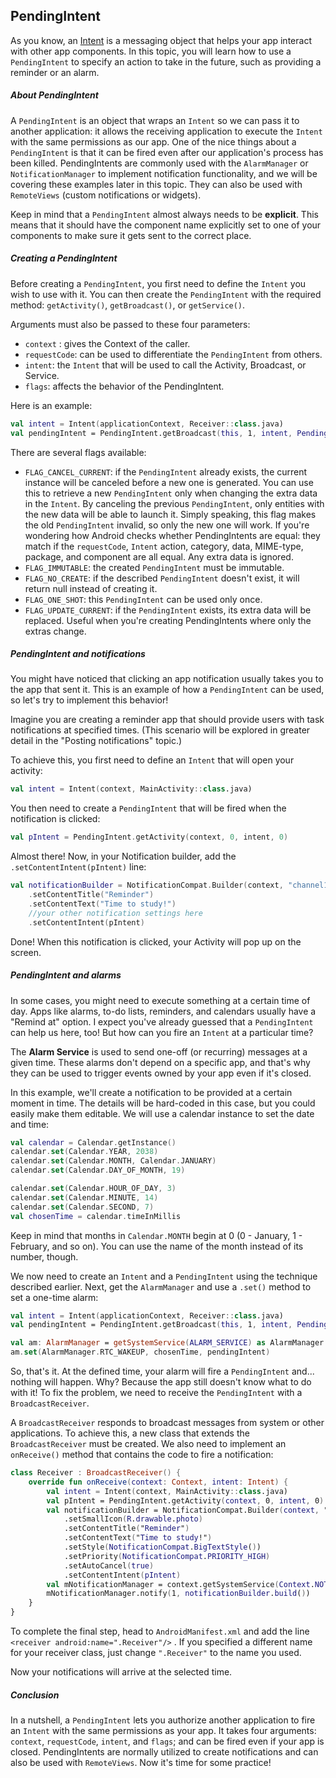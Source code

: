 ## PendingIntent

As you know, an [Intent](https://hyperskill.org/learn/step/11965) is a messaging object that helps your app interact with other app components. In this topic, you will learn how to use a `PendingIntent` to specify an action to take in the future, such as providing a reminder or an alarm.

##### About PendingIntent

A `PendingIntent` is an object that wraps an `Intent` so we can pass it to another application: it allows the receiving application to execute the `Intent` with the same permissions as our app. One of the nice things about a `PendingIntent` is that it can be fired even after our application's process has been killed. PendingIntents are commonly used with the `AlarmManager` or `NotificationManager` to implement notification functionality, and we will be covering these examples later in this topic. They can also be used with `RemoteViews` (custom notifications or widgets).

Keep in mind that a `PendingIntent` almost always needs to be **explicit**. This means that it should have the component name explicitly set to one of your components to make sure it gets sent to the correct place.

##### Creating a PendingIntent

Before creating a `PendingIntent`, you first need to define the `Intent` you wish to use with it. You can then create the `PendingIntent` with the required method: `getActivity()`, `getBroadcast()`, or `getService()`.

Arguments must also be passed to these four parameters:

- `context` : gives the Context of the caller.
- `requestCode`: can be used to differentiate the `PendingIntent` from others.
- `intent`: the `Intent` that will be used to call the Activity, Broadcast, or Service.
- `flags`: affects the behavior of the PendingIntent.

Here is an example:

```kotlin
val intent = Intent(applicationContext, Receiver::class.java)
val pendingIntent = PendingIntent.getBroadcast(this, 1, intent, PendingIntent.FLAG_UPDATE_CURRENT)
```

There are several flags available:

- `FLAG_CANCEL_CURRENT`: if the `PendingIntent` already exists, the current instance will be canceled before a new one is generated. You can use this to retrieve a new `PendingIntent` only when changing the extra data in the `Intent`. By canceling the previous `PendingIntent`, only entities with the new data will be able to launch it. Simply speaking, this flag makes the old `PendingIntent` invalid, so only the new one will work. If you're wondering how Android checks whether PendingIntents are equal: they match if the `requestCode`, `Intent` action, category, data, MIME-type, package, and component are all equal. Any extra data is ignored.
- `FLAG_IMMUTABLE`: the created `PendingIntent` must be immutable.
- `FLAG_NO_CREATE`: if the described `PendingIntent` doesn't exist, it will return null instead of creating it.
- `FLAG_ONE_SHOT`: this `PendingIntent` can be used only once.
- `FLAG_UPDATE_CURRENT`: if the `PendingIntent` exists, its extra data will be replaced. Useful when you're creating PendingIntents where only the extras change.

##### PendingIntent and notifications

You might have noticed that clicking an app notification usually takes you to the app that sent it. This is an example of how a `PendingIntent` can be used, so let's try to implement this behavior!

Imagine you are creating a reminder app that should provide users with task notifications at specified times. (This scenario will be explored in greater detail in the "Posting notifications" topic.)

To achieve this, you first need to define an `Intent` that will open your activity:

```kotlin
val intent = Intent(context, MainActivity::class.java)
```

You then need to create a `PendingIntent` that will be fired when the notification is clicked:

```kotlin
val pIntent = PendingIntent.getActivity(context, 0, intent, 0)
```

Almost there! Now, in your Notification builder, add the `.setContentIntent(pIntent)` line:

```kotlin
val notificationBuilder = NotificationCompat.Builder(context, "channel1")
    .setContentTitle("Reminder")
    .setContentText("Time to study!")
    //your other notification settings here
    .setContentIntent(pIntent)
```

Done! When this notification is clicked, your Activity will pop up on the screen.

##### PendingIntent and alarms

In some cases, you might need to execute something at a certain time of day. Apps like alarms, to-do lists, reminders, and calendars usually have a "Remind at" option. I expect you've already guessed that a `PendingIntent` can help us here, too! But how can you fire an `Intent` at a particular time?

The **Alarm Service** is used to send one-off (or recurring) messages at a given time. These alarms don't depend on a specific app, and that's why they can be used to trigger events owned by your app even if it's closed.

In this example, we'll create a notification to be provided at a certain moment in time. The details will be hard-coded in this case, but you could easily make them editable. We will use a calendar instance to set the date and time:

```kotlin
val calendar = Calendar.getInstance()
calendar.set(Calendar.YEAR, 2038)
calendar.set(Calendar.MONTH, Calendar.JANUARY)
calendar.set(Calendar.DAY_OF_MONTH, 19)

calendar.set(Calendar.HOUR_OF_DAY, 3)
calendar.set(Calendar.MINUTE, 14)
calendar.set(Calendar.SECOND, 7)
val chosenTime = calendar.timeInMillis
```



Keep in mind that months in `Calendar.MONTH` begin at 0 (0 - January, 1 - February, and so on). You can use the name of the month instead of its number, though.



We now need to create an `Intent` and a `PendingIntent` using the technique described earlier. Next, get the `AlarmManager` and use a `.set()` method to set a one-time alarm:

```kotlin
val intent = Intent(applicationContext, Receiver::class.java)
val pendingIntent = PendingIntent.getBroadcast(this, 1, intent, PendingIntent.FLAG_UPDATE_CURRENT)

val am: AlarmManager = getSystemService(ALARM_SERVICE) as AlarmManager
am.set(AlarmManager.RTC_WAKEUP, chosenTime, pendingIntent)
```

So, that's it. At the defined time, your alarm will fire a `PendingIntent` and... nothing will happen. Why? Because the app still doesn't know what to do with it! To fix the problem, we need to receive the `PendingIntent` with a `BroadcastReceiver`.

A `BroadcastReceiver` responds to broadcast messages from system or other applications. To achieve this, a new class that extends the `BroadcastReceiver` must be created. We also need to implement an `onReceive()` method that contains the code to fire a notification:

```kotlin
class Receiver : BroadcastReceiver() {
    override fun onReceive(context: Context, intent: Intent) {
        val intent = Intent(context, MainActivity::class.java)
        val pIntent = PendingIntent.getActivity(context, 0, intent, 0)
        val notificationBuilder = NotificationCompat.Builder(context, "channel1")
            .setSmallIcon(R.drawable.photo)
            .setContentTitle("Reminder")
            .setContentText("Time to study!")
            .setStyle(NotificationCompat.BigTextStyle())
            .setPriority(NotificationCompat.PRIORITY_HIGH)
            .setAutoCancel(true)
            .setContentIntent(pIntent)
        val mNotificationManager = context.getSystemService(Context.NOTIFICATION_SERVICE) as NotificationManager
        mNotificationManager.notify(1, notificationBuilder.build())
    }
}
```

To complete the final step, head to `AndroidManifest.xml` and add the line `<receiver android:name=".Receiver"/>` . If you specified a different name for your receiver class, just change `".Receiver"` to the name you used.

Now your notifications will arrive at the selected time.

##### Conclusion

In a nutshell, a `PendingIntent` lets you authorize another application to fire an `Intent` with the same permissions as your app. It takes four arguments: `context`, `requestCode`, `intent`, and `flags`; and can be fired even if your app is closed. PendingIntents are normally utilized to create notifications and can also be used with `RemoteViews`. Now it's time for some practice!
